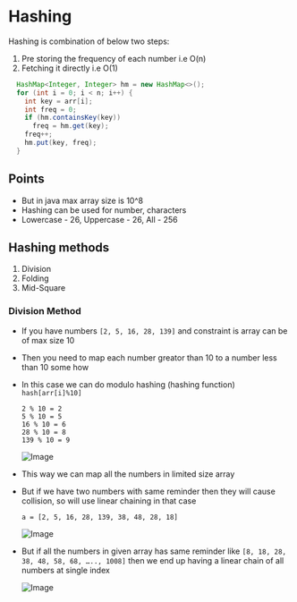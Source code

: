 # Hashing

Hashing is combination of below two steps:

1. Pre storing the frequency of each number i.e O(n)
2. Fetching it directly i.e O(1)

```java
  HashMap<Integer, Integer> hm = new HashMap<>();
  for (int i = 0; i < n; i++) {
    int key = arr[i];
    int freq = 0;
    if (hm.containsKey(key))
      freq = hm.get(key);
    freq++;
    hm.put(key, freq);
  }
```

## Points

- But in java max array size is 10^8
- Hashing can be used for number, characters
- Lowercase - 26, Uppercase - 26, All - 256

## Hashing methods

1. Division
2. Folding
3. Mid-Square

### Division Method

- If you have numbers `[2, 5, 16, 28, 139]` and constraint is array can be of max size 10
- Then you need to map each number greator than 10 to a number less than 10 some how
- In this case we can do modulo hashing (hashing function)
  `hash[arr[i]%10]`

  ```
  2 % 10 = 2
  5 % 10 = 5
  16 % 10 = 6
  28 % 10 = 8
  139 % 10 = 9
  ```

  ![Image](https://static.takeuforward.org/wp/uploads/2023/01/Screenshot-2023-01-28-191448.png)

- This way we can map all the numbers in limited size array
- But if we have two numbers with same reminder then they will cause collision, so will use linear chaining in that case

  `a = [2, 5, 16, 28, 139, 38, 48, 28, 18]`

  ![Image](https://static.takeuforward.org/wp/uploads/2023/01/Screenshot-2023-01-28-191630.png)

- But if all the numbers in given array has same reminder like
  `[8, 18, 28, 38, 48, 58, 68, ….., 1008]`
  then we end up having a linear chain of all numbers at single index

  ![Image](https://static.takeuforward.org/wp/uploads/2023/01/Screenshot-2023-01-28-192940.png)
